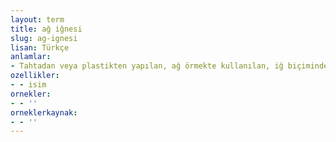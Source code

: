 ```yaml
---
layout: term
title: ağ iğnesi
slug: ag-ignesi
lisan: Türkçe
anlamlar:
- Tahtadan veya plastikten yapılan, ağ örmekte kullanılan, iğ biçiminde alet
ozellikler:
- - isim
ornekler:
- - ''
orneklerkaynak:
- - ''
---
```

